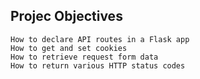 ## Projec Objectives

    How to declare API routes in a Flask app
    How to get and set cookies
    How to retrieve request form data
    How to return various HTTP status codes

